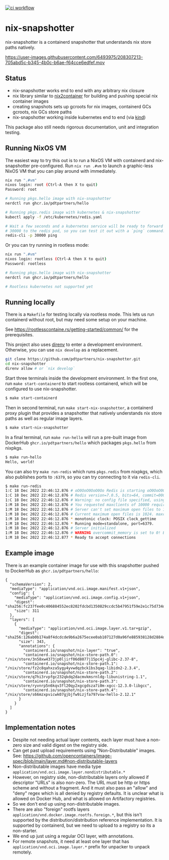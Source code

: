 [![ci workflow](https://github.com/pdtpartners/nix-snapshotter/actions/workflows/ci.yml/badge.svg)](https://github.com/pdtpartners/nix-snapshotter/actions?query=workflow%3ACI)
# nix-snapshotter

nix-snapshotter is a containerd snapshotter that understands nix store paths natively.

https://user-images.githubusercontent.com/6493975/208307213-705abd5c-b345-4b0c-b6ae-f64cce6edfef.mov

## Status

- nix-snapshotter works end to end with any arbitrary nix closure
- nix library similar to [nix2container](https://github.com/nlewo/nix2container) for building and pushing special nix container images
- creating snapshots sets up gcroots for nix images, containerd GCs gcroots, nix GCs store paths
- nix-snapshotter working inside kubernetes end to end (via [kind](https://kind.sigs.k8s.io/))

This package also still needs rigorous documentation, unit and integration testing.

## Running NixOS VM

The easiest way to try this out is to run a NixOS VM with containerd and
nix-snapshotter pre-configured. Run `nix run .#vm` to launch a graphic-less
NixOS VM that you can play around with immediately.

```sh
nix run ".#vm"
nixos login: root (Ctrl-A then X to quit)
Password: root

# Running pkgs.hello image with nix-snapshotter
nerdctl run ghcr.io/pdtpartners/hello

# Running pkgs.redis image with kubernetes & nix-snapshotter
kubectl apply -f /etc/kubernetes/redis.yaml

# Wait a few seconds and a kubernetes service will be ready to forward port
# 30000 to the redis pod, so you can test it out with a `ping` command.
redis-cli -p 30000 ping
```

Or you can try running in rootless mode:

```sh
nix run ".#vm"
nixos login: rootless (Ctrl-A then X to quit)
Password: rootless

# Running pkgs.hello image with nix-snapshotter
nerdctl run ghcr.io/pdtpartners/hello

# Rootless kubernetes not supported yet
```

## Running locally

There is a `Makefile` for testing locally via rootless mode. This lets us run
containerd without root, but may need some setup on your machine.

See https://rootlesscontaine.rs/getting-started/common/ for the prerequisites.

This project also uses [direnv](https://github.com/direnv/direnv) to enter a
development environment. Otherwise, you can use `nix develop` as a replacement.

```sh
git clone https://github.com/pdtpartners/nix-snapshotter.git
cd nix-snapshotter
direnv allow # or `nix develop`
```

Start three terminals inside the development environment. In the first one,
run `make start-containerd` to start rootless containerd, which will be
configured to use nix-snapshotter.

```sh
$ make start-containerd
```

Then in second terminal, run `make start-nix-snapshotter`, a containerd proxy
plugin that provides a snapshotter that natively understands nix store paths
as well as regular image layers.

```sh
$ make start-nix-snapshotter
```

In a final terminal, run `make run-hello` will run a pre-built image from
DockerHub `ghcr.io/pdtpartners/hello` which packages `pkgs.hello` from nixpkgs.

```sh
$ make run-hello
Hello, world!
```

You can also try `make run-redis` which runs `pkgs.redis` from nixpkgs, which
also publishes ports to `:6379`, so you can try connecting to it via
`redis-cli`.

```sh
$ make run-redis
1:C 18 Dec 2022 22:46:12.876 # oO0OoO0OoO0Oo Redis is starting oO0OoO0OoO0Oo
1:C 18 Dec 2022 22:46:12.876 # Redis version=7.0.5, bits=64, commit=00000000, modified=0, pid=1, just started
1:C 18 Dec 2022 22:46:12.876 # Warning: no config file specified, using the default config. In order to specify a config file use /nix/store/73cbgwvajchl067nv1jx43i65xxablri-redis-7.0.5/bin/redis-server /path/to/redis.conf
1:M 18 Dec 2022 22:46:12.876 # You requested maxclients of 10000 requiring at least 10032 max file descriptors.
1:M 18 Dec 2022 22:46:12.876 # Server can't set maximum open files to 10032 because of OS error: Operation not permitted.
1:M 18 Dec 2022 22:46:12.876 # Current maximum open files is 1024. maxclients has been reduced to 992 to compensate for low ulimit. If you need higher maxclients increase 'ulimit -n'.
1:M 18 Dec 2022 22:46:12.876 * monotonic clock: POSIX clock_gettime
1:M 18 Dec 2022 22:46:12.876 * Running mode=standalone, port=6379.
1:M 18 Dec 2022 22:46:12.876 # Server initialized
1:M 18 Dec 2022 22:46:12.876 # WARNING overcommit_memory is set to 0! Background save may fail under low memory condition. To fix this issue add 'vm.overcommit_memory = 1' to /etc/sysctl.conf and then reboot or run the command 'sysctl vm.overcommit_memory=1' for this to take effect.
1:M 18 Dec 2022 22:46:12.877 * Ready to accept connections
```

## Example image

There is an example container image for use with this snapshotter pushed to
DockerHub as `ghcr.io/pdtpartners/hello`:

```
{
  "schemaVersion": 2,
  "mediaType": "application/vnd.oci.image.manifest.v1+json",
  "config": {
    "mediaType": "application/vnd.oci.image.config.v1+json",
    "digest": "sha256:fc237fee0c406884552ec8202fdcbd1350829ccdc5b47951f59e2e1c75d734d1",
    "size": 311
  },
  "layers": [
    {
      "mediaType": "application/vnd.oci.image.layer.v1.tar+gzip",
      "digest": "sha256:126ab0b174a8f4dcdcde9b6a2675ecee0ab107127d0a96fe885938128d2884da",
      "size": 343,
      "annotations": {
        "containerd.io/snapshot/nix-layer": "true",
        "containerd.io/snapshot/nix-store-path.0": "/nix/store/3n58xw4373jp0ljirf06d8077j15pc4j-glibc-2.37-8",
        "containerd.io/snapshot/nix-store-path.1": "/nix/store/fz2c8qahxza5ygy4yvwdqzbck1bs3qag-libidn2-2.3.4",
        "containerd.io/snapshot/nix-store-path.2": "/nix/store/q7hi3rvpfgc232qkdq2dacmvkmsrnldg-libunistring-1.1",
        "containerd.io/snapshot/nix-store-path.3": "/nix/store/ryvnrp5n6kqv3fl20qy2xgcgdsza7i0m-xgcc-12.3.0-libgcc",
        "containerd.io/snapshot/nix-store-path.4": "/nix/store/s66mzxpvicwk07gjbjfw9izjfa797vsw-hello-2.12.1"
      }
    }
  ]
}
```

## Implementation notes
- Despite not needing actual layer contents, each layer must have a non-zero
  size and valid digest on the registry side.
- Can get past upload requirements using "Non-Distributable" images.
  See: https://github.com/opencontainers/image-spec/blob/main/layer.md#non-distributable-layers
- Non-distributable images have media type `application/vnd.oci.image.layer.nondistributable.*`
- However, on registry side, non-distributable layers only allowed if
  descriptor "URLs" is also non-zero. The URL must be http or https scheme and
  without a fragment. And it must also pass an "allow" and "deny" regex which is
  all denied by registry defaults. It is unclear what is allowed on Docker Hub,
  and what is allowed on Artifactory registries.
- So we don't end up using non-distributable images.
- There are also "foreign" rootfs layers `application/vnd.docker.image.rootfs.foreign.*`,
  but this isn't supported by the distribution/distribution reference implementation.
  It is supported by containerd, but we need to upload to a registry so its a
  non-starter.
- We end up just using a regular OCI layer, with annotations.
- For remote snapshots, it need at least one layer that has
  `application/vnd.oci.image.layer.*` prefix for unpacker to unpack remotely.
